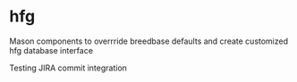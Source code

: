 # hfg
Mason components to overrride breedbase defaults and create customized hfg database interface

Testing JIRA commit integration
